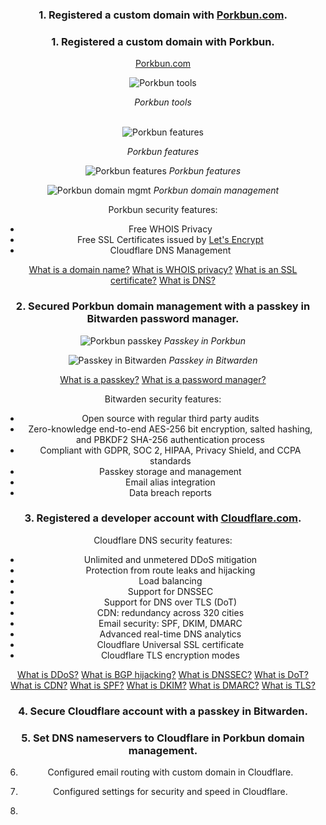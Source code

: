 ### 1. Registered a custom domain with **[Porkbun.com](https://porkbun.com/)**.
<style>
    * {
        text-align: center;
    }

</style>
<h3 style="text-align:center">1. Registered a custom domain with Porkbun.</h3>
<p style="text-align:center"><a href="https://porkbun.com/">Porkbun.com</a></p>
<div style="text-align:center">
  <img src="/images/portfolio/port4.png" alt="Porkbun tools">
  <p><i>Porkbun tools</i></p>
</div>
<br />
<div>
  <img src="/images/portfolio/port5.png" alt="Porkbun features">
  <p><i>Porkbun features</i></p>
</div>

![Porkbun features](/images/portfolio/port5.png)
*Porkbun features*

![Porkbun domain mgmt](/images/portfolio/port1.png)
*Porkbun domain management*

Porkbun security features:
- Free WHOIS Privacy
- Free SSL Certificates issued by [Let's Encrypt](https://letsencrypt.org/)
- Cloudflare DNS Management

[What is a domain name?](https://www.cloudflare.com/learning/dns/glossary/what-is-a-domain-name/)
[What is WHOIS privacy?](https://porkbun.com/products/whois_privacy)
[What is an SSL certificate?](https://letsencrypt.org/how-it-works/)
[What is DNS?](https://www.cloudflare.com/learning/dns/what-is-dns/)

### 2. **Secured Porkbun domain management with a passkey in Bitwarden password manager.**

![Porkbun passkey](/images/portfolio/port2.png)
*Passkey in Porkbun*

![Passkey in Bitwarden](/images/portfolio/port3.png)
*Passkey in Bitwarden*

[What is a passkey?](https://bitwarden.com/passwordless-passkeys/)
[What is a password manager?](https://bitwarden.com/products/)

Bitwarden security features:
- Open source with regular third party audits
- Zero-knowledge end-to-end AES-256 bit encryption, salted hashing, and PBKDF2 SHA-256 authentication process
- Compliant with GDPR, SOC 2, HIPAA, Privacy Shield, and CCPA standards
- Passkey storage and management
- Email alias integration
- Data breach reports

### 3. **Registered a developer account with [Cloudflare.com](https://www.cloudflare.com/developer-platform/).**

Cloudflare DNS security features:
- Unlimited and unmetered DDoS mitigation
- Protection from route leaks and hijacking
- Load balancing
- Support for DNSSEC
- Support for DNS over TLS (DoT)
- CDN: redundancy across 320 cities
- Email security: SPF, DKIM, DMARC
- Advanced real-time DNS analytics
- Cloudflare Universal SSL certificate
- Cloudflare TLS encryption modes

[What is DDoS?]()
[What is BGP hijacking?](https://www.cloudflare.com/learning/security/glossary/bgp-hijacking/)
[What is DNSSEC?](https://www.cloudflare.com/learning/dns/dns-security/)
[What is DoT?](https://www.cloudflare.com/learning/dns/dns-over-tls/)
[What is CDN?]()
[What is SPF?]()
[What is DKIM?]()
[What is DMARC?]()
[What is TLS?]()

### 4. **Secure Cloudflare account with a passkey in Bitwarden.**

### 5. **Set DNS nameservers to Cloudflare in Porkbun domain management.**

6. Configured email routing with custom domain in Cloudflare. 

7. Configured settings for security and speed in Cloudflare.

8. 